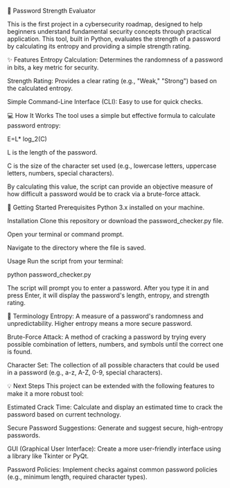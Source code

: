 🔐 Password Strength Evaluator

This is the first project in a cybersecurity roadmap, designed to help beginners understand fundamental security concepts through practical application. This tool, built in Python, evaluates the strength of a password by calculating its entropy and providing a simple strength rating.



✨ Features
Entropy Calculation: Determines the randomness of a password in bits, a key metric for security.

Strength Rating: Provides a clear rating (e.g., "Weak," "Strong") based on the calculated entropy.

Simple Command-Line Interface (CLI): Easy to use for quick checks.




💻 How It Works
The tool uses a simple but effective formula to calculate password entropy:

E=L\*
log_2(C)

L is the length of the password.

C is the size of the character set used (e.g., lowercase letters, uppercase letters, numbers, special characters).

By calculating this value, the script can provide an objective measure of how difficult a password would be to crack via a brute-force attack.



🚀 Getting Started
Prerequisites
Python 3.x installed on your machine.

Installation
Clone this repository or download the password_checker.py file.

Open your terminal or command prompt.

Navigate to the directory where the file is saved.

Usage
Run the script from your terminal:

python password_checker.py

The script will prompt you to enter a password. After you type it in and press Enter, it will display the password's length, entropy, and strength rating.



📄 Terminology
Entropy: A measure of a password's randomness and unpredictability. Higher entropy means a more secure password.

Brute-Force Attack: A method of cracking a password by trying every possible combination of letters, numbers, and symbols until the correct one is found.

Character Set: The collection of all possible characters that could be used in a password (e.g., a-z, A-Z, 0-9, special characters).



💡 Next Steps
This project can be extended with the following features to make it a more robust tool:

Estimated Crack Time: Calculate and display an estimated time to crack the password based on current technology.

Secure Password Suggestions: Generate and suggest secure, high-entropy passwords.

GUI (Graphical User Interface): Create a more user-friendly interface using a library like Tkinter or PyQt.

Password Policies: Implement checks against common password policies (e.g., minimum length, required character types).
